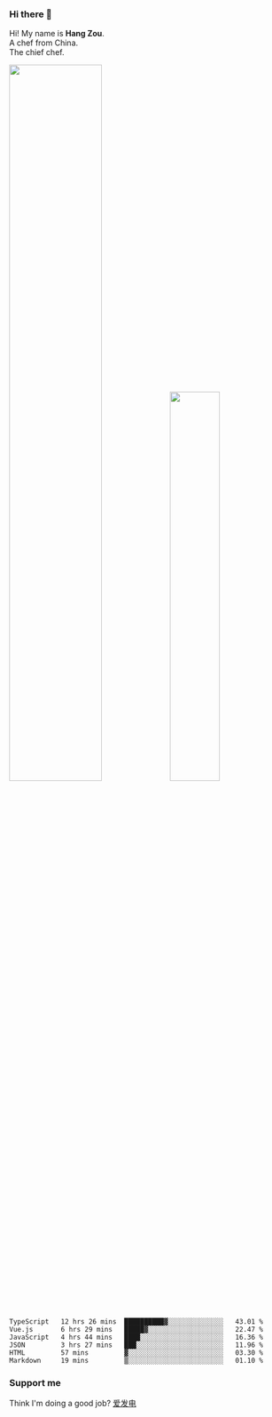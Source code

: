 ### Hi there 👋

Hi! My name is **Hang Zou**.  
A chef from China.  
The chief chef.

<img align="" width="57.5%" src="https://github-readme-stats.vercel.app/api?username=zouhangwithsweet&hide_title=true&hide_border=true&show_icons=true&include_all_commits=true&line_height=21" /><img align="" width="42.4%" src="https://github-readme-stats.vercel.app/api/top-langs/?username=zouhangwithsweet&hide_title=true&hide_border=true&layout=compact" />

<!--START_SECTION:waka-->

```text
TypeScript   12 hrs 26 mins  ██████████▓░░░░░░░░░░░░░░   43.01 %
Vue.js       6 hrs 29 mins   █████▓░░░░░░░░░░░░░░░░░░░   22.47 %
JavaScript   4 hrs 44 mins   ████░░░░░░░░░░░░░░░░░░░░░   16.36 %
JSON         3 hrs 27 mins   ███░░░░░░░░░░░░░░░░░░░░░░   11.96 %
HTML         57 mins         ▓░░░░░░░░░░░░░░░░░░░░░░░░   03.30 %
Markdown     19 mins         ▒░░░░░░░░░░░░░░░░░░░░░░░░   01.10 %
```

<!--END_SECTION:waka-->

### Support me

Think I'm doing a good job? [爱发电](https://afdian.net/@zouhangsweet)
